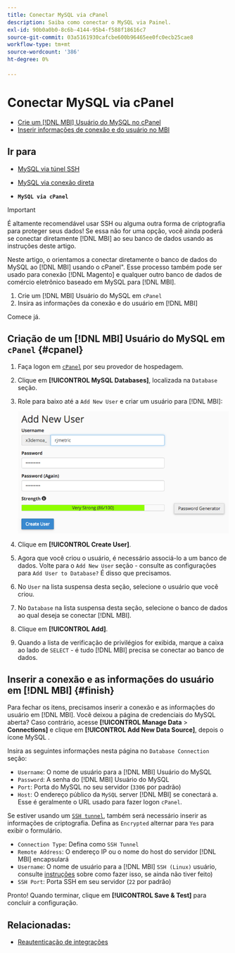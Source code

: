 ```yaml
---
title: Conectar MySQL via cPanel
description: Saiba como conectar o MySQL via Painel.
exl-id: 90b0a0b0-8c6b-4144-95b4-f588f18616c7
source-git-commit: 03a5161930cafcbe600b96465ee0fc0ecb25cae8
workflow-type: tm+mt
source-wordcount: '386'
ht-degree: 0%

---
```


# Conectar MySQL via cPanel

* [Crie um [!DNL MBI] Usuário do MySQL no cPanel](#cpanel)
* [Inserir informações de conexão e do usuário no MBI](#finish)

## Ir para

* [MySQL via túnel SSH](../integrations/mysql-via-ssh-tunnel.md)
* [MySQL via conexão direta](../integrations/mysql-via-a-direct-connection.md)

* **`MySQL via cPanel`**

>[!IMPORTANT]
>
>É altamente recomendável usar SSH ou alguma outra forma de criptografia para proteger seus dados! Se essa não for uma opção, você ainda poderá se conectar diretamente [!DNL MBI] ao seu banco de dados usando as instruções deste artigo.

Neste artigo, o orientamos a conectar diretamente o banco de dados do MySQL ao [!DNL MBI] usando o cPanel&quot;. Esse processo também pode ser usado para conexão [!DNL Magento] e qualquer outro banco de dados de comércio eletrônico baseado em MySQL para [!DNL MBI].

1. Crie um [!DNL MBI] Usuário do MySQL em `cPanel`
1. Insira as informações da conexão e do usuário em [!DNL MBI]

Comece já.

## Criação de um [!DNL MBI] Usuário do MySQL em `cPanel` {#cpanel}

1. Faça logon em [`cPanel`](../../../data-analyst/importing-data/integrations/mysql-via-cpanel.md) por seu provedor de hospedagem.
1. Clique em **[!UICONTROL MySQL Databases]**, localizada na `Database` seção.
1. Role para baixo até a `Add New User` e criar um usuário para [!DNL MBI]:

   ![](../../../assets/create-mbi-mysql-user-cpanel.png)

1. Clique em **[!UICONTROL Create User]**.
1. Agora que você criou o usuário, é necessário associá-lo a um banco de dados. Volte para o `Add New User` seção - consulte as configurações para `Add User to Database?` É disso que precisamos.
1. No `User` na lista suspensa desta seção, selecione o usuário que você criou.
1. No `Database` na lista suspensa desta seção, selecione o banco de dados ao qual deseja se conectar [!DNL MBI].
1. Clique em **[!UICONTROL Add]**.
1. Quando a lista de verificação de privilégios for exibida, marque a caixa ao lado de `SELECT` - é tudo [!DNL MBI] precisa se conectar ao banco de dados.

## Inserir a conexão e as informações do usuário em [!DNL MBI] {#finish}

Para fechar os itens, precisamos inserir a conexão e as informações do usuário em [!DNL MBI]. Você deixou a página de credenciais do MySQL aberta? Caso contrário, acesse **[!UICONTROL Manage Data** > **Connections]** e clique em **[!UICONTROL Add New Data Source]**, depois o ícone MySQL .

Insira as seguintes informações nesta página no `Database Connection` seção:

* `Username`: O nome de usuário para a [!DNL MBI] Usuário do MySQL
* `Password`: A senha do [!DNL MBI] Usuário do MySQL
* `Port`: Porta do MySQL no seu servidor (`3306` por padrão)
* `Host`: O endereço público da `MySQL` server [!DNL MBI] se conectará a. Esse é geralmente o URL usado para fazer logon `cPanel`.

Se estiver usando um [`SSH tunnel`](../integrations/mysql-via-ssh-tunnel.md), também será necessário inserir as informações de criptografia. Defina as `Encrypted` alternar para `Yes` para exibir o formulário.

* `Connection Type`: Defina como `SSH Tunnel`
* `Remote Address`: O endereço IP ou o nome do host do servidor [!DNL MBI] encapsulará
* `Username`: O nome de usuário para a [!DNL MBI] `SSH (Linux)` usuário, consulte [instruções](../../../data-analyst/importing-data/integrations/mysql-via-ssh-tunnel.md) sobre como fazer isso, se ainda não tiver feito)
* `SSH Port`: Porta SSH em seu servidor (`22` por padrão)

Pronto! Quando terminar, clique em **[!UICONTROL Save & Test]** para concluir a configuração.

## Relacionadas:

* [Reautenticação de integrações](https://support.magento.com/hc/en-us/articles/360016733151)
